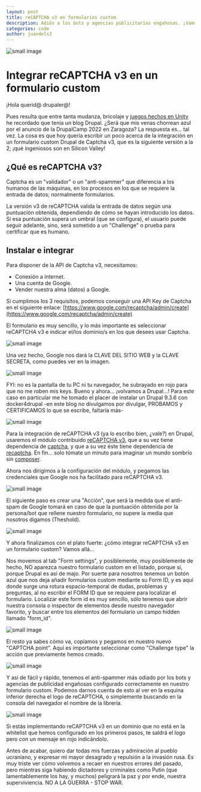 ```yaml
---
layout: post
title: reCAPTCHA v3 en formularios custom
description: Adiós a los bots y agencias publicitarias engañosas. ¡Vamos a integrar reCAPTCHA v3!
categories: code
author: juandels3
---
```


![small image]({{site.baseurl}}/captcha/captcha.png)

# Integrar reCAPTCHA v3 en un formulario custom

¡Hola querid@ drupaler@!

Pues resulta que entre tanta mudanza, bricolaje y [juegos hechos en Unity](https://juandels3.github.io/publico-mi-videojuego/) he recordado que tenía un blog Drupal. ¿Será que mis venas chorrean azul por el anuncio de la DrupalCamp 2022 en Zaragoza? La respuesta es... tal vez.
La cosa es que hoy quería escribir un poco acerca de la integración en un formulario custom Drupal de Captcha v3, que es la siguiente versión a la 2; ¡qué ingeniosos son en Silicon Valley!

## ¿Qué es reCAPTCHA v3?

Captcha es un "validador" o un "anti-spammer" que diferencia a los humanos de las máquinas, en los procesos en los que se requiere la entrada de datos; normalmente formularios.

La versión v3 de reCAPTCHA valida la entrada de datos según una puntuación obtenida, dependiendo de cómo se hayan introducido los datos. Si esa puntuación supera un umbral (que se configura), el usuario puede seguir adelante, sino, será sometido a un "Challenge" o prueba para certificar que es humano.

## Instalar e integrar

Para disponer de la API de Captcha v3, necesitamos:

- Conexión a internet.
- Una cuenta de Google.
- Vender nuestra alma (datos) a Google.

Si cumplimos los 3 requisitos, podemos conseguir una API Key de Captcha en el siguiente enlace: [https://www.google.com/recaptcha/admin/create](https://www.google.com/recaptcha/admin/create)

El formulario es muy sencillo, y lo más importante es seleccionar reCAPTCHA v3 e indicar el/los dominio/s en los que desees usar Captcha.

![small image]({{site.baseurl}}/captcha/captcha_1.png)

Una vez hecho, Google nos dará la CLAVE DEL SITIO WEB y la CLAVE SECRETA, como puedes ver en la imagen.

![small image]({{site.baseurl}}/captcha/captcha_2.png)

FYI: no es la pantalla de tu PC ni tu navegador, he subrayado en rojo para que no me roben mis keys.
Bueno y ahora... ¡volvamos a Drupal...! Para este caso en particular me he tomado el placer de instalar un Drupal 9.3.6 con docker4drupal -en este blog no divulgamos por divulgar, PROBAMOS y CERTIFICAMOS lo que se escribe, faltaría más-

![small image]({{site.baseurl}}/captcha/captcha_3.png)

Para la integración de reCAPTCHA v3 (ya lo escribo bien, ¿vale?) en Drupal, usaremos el módulo contribuido [reCAPTCHA v3](https://www.drupal.org/project/recaptcha_v3), que a su vez tiene dependencia de [captcha](https://www.drupal.org/project/captcha), y que a su vez éste tiene dependencia de [recaptcha](https://www.drupal.org/project/recaptcha). En fin... solo tómate un minuto para imaginar un mundo sombrío sin [composer](https://getcomposer.org/).

Ahora nos dirigimos a la configuración del módulo, y pegamos las credenciales que Google nos ha facilitado para reCAPTCHA v3.

![small image]({{site.baseurl}}/captcha/captcha_5.png)

El siguiente paso es crear una "Acción", que será la medida que el anti-spam de Google tomará en caso de que la puntuación obtenida por la persona/bot que rellene nuestro formulario, no supere la media que nosotros digamos (Theshold).

![small image]({{site.baseurl}}/captcha/captcha_9.png)

Y ahora finalizamos con el plato fuerte: ¿cómo integrar reCAPTCHA v3 en un formulario custom? Vamos allá...

Nos movemos al tab "Form settings", y posiblemente, muy posiblemente de hecho, NO aparezca nuestro formulario custom en el listado, porque sí, porque Drupal es así de majo.
Por suerte para nosotros tenemos un botón azul que nos deja añadir formularios custom mediante su Form ID, y es aquí donde surge una rotura espacio-temporal de dudas, problemas y preguntas, al no escribir el FORM ID que se requiere para localizar el formulario.
Localizar este form id es muy sencillo, sólo tenemos que abrir nuestra consola o inspector de elementos desde nuestro navegador favorito, y buscar entre los elementos del formulario un campo hidden llamado "form_id".

![small image]({{site.baseurl}}/captcha/captcha_8.png)

El resto ya sabes cómo va, copiamos y pegamos en nuestro nuevo "CAPTCHA point". Aquí es importante seleccionar como "Challenge type" la acción que previamente hemos creado.

![small image]({{site.baseurl}}/captcha/captcha_10.png)

Y así de fácil y rápido, tenemos el anti-spammer más odiado por los bots y agencias de publicidad engañosas configurado correctamente en nuestro formulario custom. Podemos darnos cuenta de esto al ver en la esquina inferior derecha el logo de reCAPTCHA, o simplemente buscando en la consola del navegador el nombre de la librería.

![small image]({{site.baseurl}}/captcha/captcha_11.png)

Si estás implementando reCAPTCHA v3 en un dominio que no está en la whitelist que hemos configurado en los primeros pasos, te saldrá el logo pero con un mensaje en rojo indicándolo.

Antes de acabar, quiero dar todas mis fuerzas y admiración al pueblo ucraniano, y expresar mi mayor desagrado y repulsión a la invasión rusa. Es muy triste ver cómo volvemos a recaer en nuestros errores del pasado, pero mientras siga habiendo dictadores y criminales como Putin (que lamentablemente los hay, y muchos) peligrará la paz y por ende, nuestra superviviencia. NO A LA GUERRA - STOP WAR.
